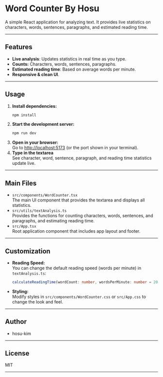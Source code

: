 # Word Counter By Hosu

A simple React application for analyzing text. It provides live statistics on characters, words, sentences, paragraphs, and estimated reading time.

---

## Features

- **Live analysis**: Updates statistics in real time as you type.
- **Counts:** Characters, words, sentences, paragraphs.
- **Estimated reading time**: Based on average words per minute.
- **Responsive & clean UI**.
  
---

## Usage

1. **Install dependencies:**
	 ```bash
	 npm install
	 ```
2. **Start the development server:**
	 ```bash
	 npm run dev
	 ```
3. **Open in your browser:**  
	 Go to [http://localhost:5173](http://localhost:5173) (or the port shown in your terminal).
4. **Type in the textarea**  
	 See character, word, sentence, paragraph, and reading time statistics update live.

---

## Main Files

- `src/components/WordCounter.tsx`  
	The main UI component that provides the textarea and displays all statistics.
- `src/utils/textAnalysis.ts`  
	Provides the functions for counting characters, words, sentences, and paragraphs, and estimating reading time.
- `src/App.tsx`  
	Root application component that includes app layout and footer.

---

## Customization

- **Reading Speed:**  
	You can change the default reading speed (words per minute) in `textAnalysis.ts`:
	```typescript
	calculateReadingTime(wordCount: number, wordsPerMinute: number = 200): number
	```
- **Styling:**  
	Modify styles in `src/components/WordCounter.css` or `src/App.css` to change the look and feel.

---

## Author

- hosu-kim

---

## License

MIT

---

